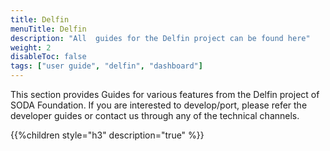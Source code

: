```yaml
---
title: Delfin
menuTitle: Delfin
description: "All  guides for the Delfin project can be found here"
weight: 2
disableToc: false
tags: ["user guide", "delfin", "dashboard"] 
---
```

This section provides Guides for various features from the Delfin project of SODA Foundation. If you are interested to develop/port, please refer the developer guides or contact us through any of the technical channels.

{{%children style="h3" description="true" %}}
  
